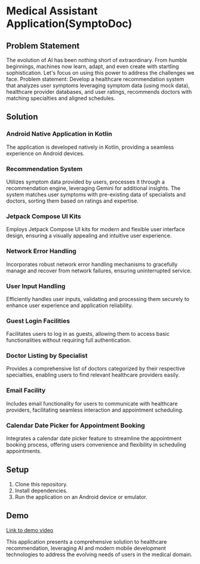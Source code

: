 # Medical Assistant Application(SymptoDoc)

## Problem Statement
The evolution of AI has been nothing short of extraordinary. From humble beginnings, machines now learn, adapt, and even create with startling sophistication. Let's focus on using this power to address the challenges we face. Problem statement: Develop a healthcare recommendation system that analyzes user symptoms leveraging symptom data (using mock data), healthcare provider databases, and user ratings, recommends doctors with matching specialties and aligned schedules.

## Solution

### Android Native Application in Kotlin
The application is developed natively in Kotlin, providing a seamless experience on Android devices.

### Recommendation System
Utilizes symptom data provided by users, processes it through a recommendation engine, leveraging Gemini for additional insights. The system matches user symptoms with pre-existing data of specialists and doctors, sorting them based on ratings and expertise.

### Jetpack Compose UI Kits
Employs Jetpack Compose UI kits for modern and flexible user interface design, ensuring a visually appealing and intuitive user experience.

### Network Error Handling
Incorporates robust network error handling mechanisms to gracefully manage and recover from network failures, ensuring uninterrupted service.

### User Input Handling
Efficiently handles user inputs, validating and processing them securely to enhance user experience and application reliability.

### Guest Login Facilities
Facilitates users to log in as guests, allowing them to access basic functionalities without requiring full authentication.

### Doctor Listing by Specialist
Provides a comprehensive list of doctors categorized by their respective specialties, enabling users to find relevant healthcare providers easily.

### Email Facility
Includes email functionality for users to communicate with healthcare providers, facilitating seamless interaction and appointment scheduling.

### Calendar Date Picker for Appointment Booking
Integrates a calendar date picker feature to streamline the appointment booking process, offering users convenience and flexibility in scheduling appointments.

## Setup

1. Clone this repository.
2. Install dependencies.
3. Run the application on an Android device or emulator.

## Demo
[Link to demo video](demo_video_url)

This application presents a comprehensive solution to healthcare recommendation, leveraging AI and modern mobile development technologies to address the evolving needs of users in the medical domain.
